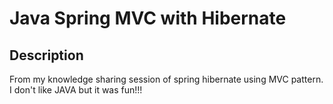 # Java Spring MVC with Hibernate

## Description
From my knowledge sharing session of spring hibernate using MVC pattern. I don't like JAVA but it was fun!!!